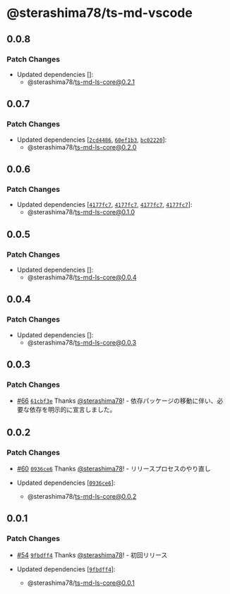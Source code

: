 # @sterashima78/ts-md-vscode

## 0.0.8

### Patch Changes

- Updated dependencies []:
  - @sterashima78/ts-md-ls-core@0.2.1

## 0.0.7

### Patch Changes

- Updated dependencies [[`2cd4486`](https://github.com/sterashima78/ts-md/commit/2cd44869c6d1888ba0df15b91c0ea69b909cb54e), [`60ef1b3`](https://github.com/sterashima78/ts-md/commit/60ef1b33ea87d49ef0c323ccf1e58a5d9d79d7d3), [`bc02220`](https://github.com/sterashima78/ts-md/commit/bc02220aa7d443454b35479080bc253aa6443a26)]:
  - @sterashima78/ts-md-ls-core@0.2.0

## 0.0.6

### Patch Changes

- Updated dependencies [[`4177fc7`](https://github.com/sterashima78/ts-md/commit/4177fc77fd1b1dfb3218d797ff67aef9749d5e58), [`4177fc7`](https://github.com/sterashima78/ts-md/commit/4177fc77fd1b1dfb3218d797ff67aef9749d5e58), [`4177fc7`](https://github.com/sterashima78/ts-md/commit/4177fc77fd1b1dfb3218d797ff67aef9749d5e58), [`4177fc7`](https://github.com/sterashima78/ts-md/commit/4177fc77fd1b1dfb3218d797ff67aef9749d5e58)]:
  - @sterashima78/ts-md-ls-core@0.1.0

## 0.0.5

### Patch Changes

- Updated dependencies []:
  - @sterashima78/ts-md-ls-core@0.0.4

## 0.0.4

### Patch Changes

- Updated dependencies []:
  - @sterashima78/ts-md-ls-core@0.0.3

## 0.0.3

### Patch Changes

- [#66](https://github.com/sterashima78/ts-md/pull/66) [`61cbf3e`](https://github.com/sterashima78/ts-md/commit/61cbf3e400e353d76a83b9edb70f66a88849e9c2) Thanks [@sterashima78](https://github.com/sterashima78)! - 依存パッケージの移動に伴い、必要な依存を明示的に宣言しました。

## 0.0.2

### Patch Changes

- [#60](https://github.com/sterashima78/ts-md/pull/60) [`0936ce6`](https://github.com/sterashima78/ts-md/commit/0936ce6de639715128b9cf816df3529ce0b3c369) Thanks [@sterashima78](https://github.com/sterashima78)! - リリースプロセスのやり直し

- Updated dependencies [[`0936ce6`](https://github.com/sterashima78/ts-md/commit/0936ce6de639715128b9cf816df3529ce0b3c369)]:
  - @sterashima78/ts-md-ls-core@0.0.2

## 0.0.1

### Patch Changes

- [#54](https://github.com/sterashima78/ts-md/pull/54) [`9fbdff4`](https://github.com/sterashima78/ts-md/commit/9fbdff475e9e9db6a607a975563e9a8daf167ea1) Thanks [@sterashima78](https://github.com/sterashima78)! - 初回リリース

- Updated dependencies [[`9fbdff4`](https://github.com/sterashima78/ts-md/commit/9fbdff475e9e9db6a607a975563e9a8daf167ea1)]:
  - @sterashima78/ts-md-ls-core@0.0.1

